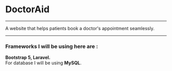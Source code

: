 # DoctorAid
___
A website that helps patients book a doctor's appointment seamlessly.
___
### Frameworks I will be using here are :
**Bootstrap 5, Laravel.** 
<br>
For database I will be using **MySQL**.
